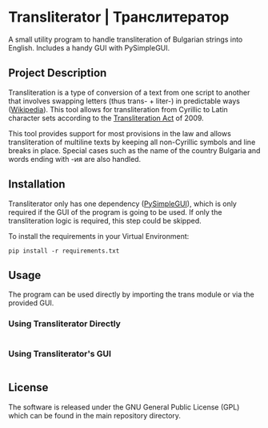 # Transliterator | Транслитератор

A small utility program to handle transliteration of Bulgarian strings into English. Includes a handy GUI with PySimpleGUI. 


## Project Description

Transliteration is a type of conversion of a text from one script to another that involves swapping letters (thus trans- + liter-) in predictable ways ([Wikipedia](https://en.wikipedia.org/wiki/Transliteration)). This tool allows for transliteration from Cyrillic to Latin character sets according to the [Transliteration Act](https://www.mrrb.bg/static/media/ups/articles/attachments/TRANSLITERATION%20ACT48938c89238d30492f9d6456d4b8ee7e.pdf) of 2009.

This tool provides support for most provisions in the law and allows transliteration of multiline texts by keeping all non-Cyrillic symbols and line breaks in place. Special cases such as the name of the country Bulgaria and words ending with -ия are also handled.


## Installation

Transliterator only has one dependency ([PySimpleGUI](https://www.pysimplegui.org/en/latest/)), which is only required if the GUI of the program is going to be used. If only the transliteration logic is required, this step could be skipped.

To install the requirements in your Virtual Environment:
```
pip install -r requirements.txt
```


## Usage

The program can be used directly by importing the trans module or via the provided GUI.

### Using Transliterator Directly 

```

```


### Using Transliterator's GUI


```

```


## License
The software is released under the GNU General Public License (GPL) which can be found in the main repository directory.